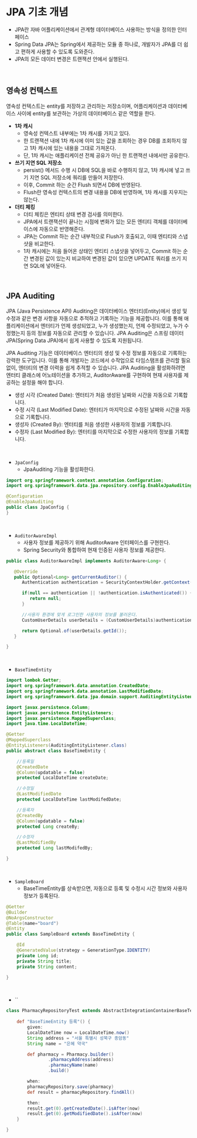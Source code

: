 # JPA 기초 개념

 - JPA란 자바 어플리케이션에서 관계형 데이터베이스 사용하는 방식을 정의한 인터페이스
 - Spring Data JPA는 Spring에서 제공하는 모듈 중 하나로, 개발자가 JPA를 더  쉽고 편하게 사용할 수 있도록 도와준다. 
 - JPA의 모든 데이터 변경은 트랜잭션 안에서 실행된다.

<br/>

## 영속성 컨텍스트

영속성 컨텍스트는 entity를 저장하고 관리하는 저장소이며, 어플리케이션과 데이터베이스 사이에 entity를 보관하는 가상의 데이터베이스 같은 역할을 한다.  

 - __1차 캐시__
    - 영속성 컨텍스트 내부에는 1차 캐시를 가지고 있다.
    - 한 트랜잭션 내에 1차 캐시에 이미 있는 값을 조회하는 경우 DB를 조회하지 않고 1차 캐시에 있는 내용을 그대로 가져온다.
    - 단, 1차 캐시는 애플리케이션 전체 공유가 아닌 한 트랜잭션 내에서만 공유한다.
 - __쓰기 지연 SQL 저장소__
    - persist() 메서드 수행 시 DB에 SQL을 바로 수행하지 않고, 1차 캐시에 넣고 쓰기 지연 SQL 저장소에 쿼리를 만들어 저장한다.
    - 이후, Commit 하는 순간 Flush 되면서 DB에 반영된다.
    - Flush란 영속성 컨텍스트의 변경 내용을 DB에 반영하며, 1차 캐시를 지우지는 않는다.
 - __더티 체킹__
    - 더티 체킹은 엔티티 상태 변경 검사를 의미한다.
    - JPA에서 트랜잭션이 끝나는 시점에 변화가 있는 모든 엔티티 객체를 데이터베이스에 자동으로 반영해준다.
    - JPA는 Commit 하는 순간 내부적으로 Flush가 호출되고, 이때 엔티티와 스냅샷을 비교한다.
    - 1차 캐시에는 처음 들어온 상태인 엔티티 스냅샷을 넣어두고, Commit 하는 순간 변경된 값이 있는지 비교하여 변경된 값이 있으면 UPDATE 쿼리를 쓰기 지연 SQL에 넣어둔다.

<br/>

## JPA Auditing

JPA (Java Persistence API) Auditing은 데이터베이스 엔터티(Entity)에서 생성 및 수정과 같은 변경 사항을 자동으로 추적하고 기록하는 기능을 제공합니다. 이를 통해 애플리케이션에서 엔터티가 언제 생성되었고, 누가 생성했는지, 언제 수정되었고, 누가 수정했는지 등의 정보를 자동으로 관리할 수 있습니다. JPA Auditing은 스프링 데이터 JPA(Spring Data JPA)에서 쉽게 사용할 수 있도록 지원됩니다.  

JPA Auditing 기능은 데이터베이스 엔터티의 생성 및 수정 정보를 자동으로 기록하는 강력한 도구입니다. 이를 통해 개발자는 코드에서 수작업으로 타임스탬프를 관리할 필요 없이, 엔터티의 변경 이력을 쉽게 추적할 수 있습니다. JPA Auditing을 활성화하려면 엔터티 클래스에 어노테이션을 추가하고, AuditorAware를 구현하여 현재 사용자를 제공하는 설정을 해야 합니다.  

 - 생성 시각 (Created Date): 엔터티가 처음 생성된 날짜와 시간을 자동으로 기록합니다.
 - 수정 시각 (Last Modified Date): 엔터티가 마지막으로 수정된 날짜와 시간을 자동으로 기록합니다.
 - 생성자 (Created By): 엔터티를 처음 생성한 사용자의 정보를 기록합니다.
 - 수정자 (Last Modified By): 엔터티를 마지막으로 수정한 사용자의 정보를 기록합니다.

<br/>

 - `JpaConfig`
   - JpaAuditing 기능을 활성화한다.
```java
import org.springframework.context.annotation.Configuration;
import org.springframework.data.jpa.repository.config.EnableJpaAuditing;

@Configuration
@EnableJpaAuditing
public class JpaConfig {
}
```
<br/>

 - `AuditorAwareImpl`
   - 사용자 정보를 제공하기 위해 AuditorAware 인터페이스를 구현한다.
   - Spring Security와 통합하여 현재 인증된 사용자 정보를 제공한다.
```java
public class AuditorAwareImpl implements AuditorAware<Long> {

   @Override
   public Optional<Long> getCurrentAuditor() {
      Authentication authentication = SecurityContextHolder.getContext().getAuthentication();

      if(null == authentication || !authentication.isAuthenticated()) {
         return null;
      }

      //사용자 환경에 맞게 로그인한 사용자의 정보를 불러온다. 
      CustomUserDetails userDetails = (CustomUserDetails)authentication.getPrincipal();

      return Optional.of(userDetails.getId());
   }

}
```
<br/>

 - `BaseTimeEntity`
```java
import lombok.Getter;
import org.springframework.data.annotation.CreatedDate;
import org.springframework.data.annotation.LastModifiedDate;
import org.springframework.data.jpa.domain.support.AuditingEntityListener;

import javax.persistence.Column;
import javax.persistence.EntityListeners;
import javax.persistence.MappedSuperclass;
import java.time.LocalDateTime;

@Getter
@MappedSuperclass
@EntityListeners(AuditingEntityListener.class)
public abstract class BaseTimeEntity {

    //등록일
    @CreatedDate
    @Column(updatable = false)
    protected LocalDateTime createDate;

    //수정일
    @LastModifiedDate
    protected LocalDateTime lastModifedDate;

    //등록자
    @CreatedBy
    @Column(updatable = false)
    protected Long createBy;

    //수정자
    @LastModifiedBy
    protected Long lastModifedBy;

}
```
<br/>

 - `SampleBoard`
   - BaseTimeEntity를 상속받으면, 자동으로 등록 및 수정시 시간 정보와 사용자 정보가 등록된다.
```java
@Getter
@Builder
@NoArgsConstructor
@Table(name="board")
@Entity
public class SampleBoard extends BaseTimeEntity {

    @Id
    @GeneratedValue(strategy = GenerationType.IDENTITY)
    private Long id;
    private String title;
    private String content;

}
```
<br/>

 - ``
```groovy
class PharmacyRepositoryTest extends AbstractIntegrationContainerBaseTest {
    
    def "BaseTimeEntity 등록"() {
        given:
        LocalDateTime now = LocalDateTime.now()
        String address = "서울 특별시 성북구 종암동"
        String name = "은혜 약국"

        def pharmacy = Pharmacy.builder()
                .pharmacyAddress(address)
                .pharmacyName(name)
                .build()

        when:
        pharmacyRepository.save(pharmacy)
        def result = pharmacyRepository.findAll()

        then:
        result.get(0).getCreatedDate().isAfter(now)
        result.get(0).getModifiedDate().isAfter(now)
    }

}
```

